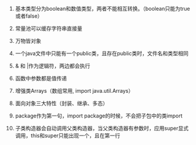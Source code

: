 1. 基本类型分为boolean和数值类型，两者不能相互转换。（boolean只能为true或者false）

2. 常量池可以缓存字符串直接量

3. 万物皆对象

4. 一个java文件中只能有一个public类，且存在public类时，文件名和类型相同

5. & 和 |作为逻辑符，两边都会执行

6. 函数中参数都是值传递

7. 增强类Arrays（数组常用, import java.util.Arrays）

8. 面向对象三大特性（封装、继承、多态）

9. package作为第一句，import package的时候，不会把子包中的类import

10. 子类构造器会自动调用父类构造器，当父类构造器有参数时，应用super显式调用，this和super只能出现一个，且在第一行
